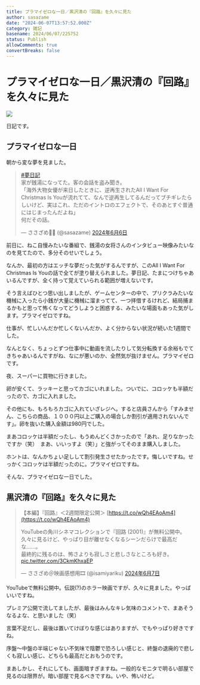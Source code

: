 ```yaml
---
title: プラマイゼロな一日／黒沢清の『回路』を久々に見た
author: sasazame
date: "2024-06-07T13:57:52.000Z"
category: 雑記
basename: 2024/06/07/225752
status: Publish
allowComments: true
convertBreaks: false
---
```

# プラマイゼロな一日／黒沢清の『回路』を久々に見た

![](https://cdn-ak.f.st-hatena.com/images/fotolife/s/sasazame/20230908/20230908202155.png)

日記です。

<!-- Extended Body -->

## プラマイゼロな一日

朝から変な夢を見ました。

> [#夢日記](https://twitter.com/hashtag/%E5%A4%A2%E6%97%A5%E8%A8%98?src=hash&ref_src=twsrc%5Etfw)  
> 家が銭湯になってた。客の会話を盗み聞き。  
> 「海外大物女優が来日したときに、逆再生されたAll I Want For Christmas Is Youが流れてて、なんで逆再生してるんだってブチギレたらしいけど、実はこれ、ただのイントロのエフェクトで、そのあとすぐ普通にはじまったんだよね」  
> 何だその話。
> 
> — ささざめ🎋🦈 (@sasazame) [2024年6月6日](https://twitter.com/sasazame/status/1798841850775924794?ref_src=twsrc%5Etfw)

前日に、ねこ自慢みたいな番組で、銭湯の女将さんのインタビュー映像みたいなのを見てたので、多分そのせいでしょう。

なんか、最初の方はエッチな夢だった気がするんですが、このAll I Want For Christmas Is Youの話で全てが塗り替えられました。夢日記、たまにつけちゃあいるんですが、全く持って覚えていられる範囲が増えないです。

そう言えばひとつ思い出しましたが、ゲームセンターの中で、プリクラみたいな機械に入ったら小銭が大量に機械に溜まってて、一つ拝借するけれど、結局捕まるかもと思って怖くなってどうしようと困惑する、みたいな場面もあった気がします。プラマイゼロですね。

仕事が、忙しいんだか忙しくないんだか、よく分からない状況が続いた1週間でした。

なんとなく、ちょっとずつ仕事中に動画を流したりして気分転換する余裕もでてきちゃあいるんですがね、なにが悪いのか、全然気が抜けません。プラマイゼロです。

夜、スーパーに買物に行きました。

卵が安くて、ラッキーと思ってカゴにいれました。ついでに、コロッケも半額だったので、カゴに入れました。

その他にも、もろもろカゴに入れていざレジへ。すると店員さんから「すみません、こちらの商品、１０００円以上ご購入の場合しか割引が適用されないんです」。卵を抜いた購入金額は980円でした。

まあコロッケは半額だったし、もうめんどくさかったので「あれ、足りなかったですか（笑）　まあ、いいっすよ（笑）」と強がってそのまま購入しました。

ホントは、なんかちょい足しして割引発生させたかったです。悔しいですね。せっかくコロッケは半額だったのに。プラマイゼロですね。

そんな、プラマイゼロな一日でした。

## 黒沢清の『回路』を久々に見た

> 【本編】『回路』＜2週間限定公開＞ [https://t.co/wQh4EAoAm4](https://t.co/wQh4EAoAm4)  
>   
> YouTubeの角川シネマコレクションで『回路 (2001)』が無料公開中。  
> 久々に見るけど、やっぱり目が離せなくなるシーンだらけで最高だな……。  
> 最終的に残るのは、怖さよりも寂しさと悲しさなところも好き。 [pic.twitter.com/3CkmKhxaEP](https://t.co/3CkmKhxaEP)
> 
> — ささざめ＠映画感想用🎞 (@isamiyariku) [2024年6月7日](https://twitter.com/isamiyariku/status/1799046225393770846?ref_src=twsrc%5Etfw)

YouTubeで無料公開中。伝説(?)のホラー映画ですが、久々に見ました。やっぱいいですね。

プレミア公開で流してましたが、最後はみんなキレ気味のコメントで、まあそうなるよな、と思いました（笑）

言葉不足だし、最後は置いてけぼりな感じはありますが、でもやっぱり好きですね。

序盤～中盤の半端じゃない不気味で陰鬱で恐ろしい感じと、終盤の退廃的で悲しくも寂しい感じ、どちらも最高だとおもうのです。

まあしかし、それにしても、画面暗すぎますね。一般的なモニタで明るい部屋で見るのは限界が。暗い部屋で見るべきですね。いや、怖いけど。